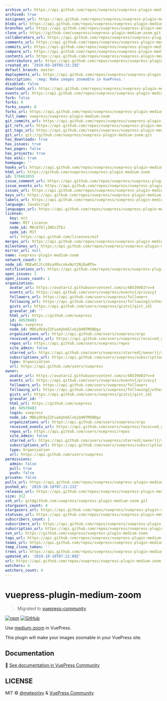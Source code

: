 ```yaml
---
archive_url: https://api.github.com/repos/vuepress/vuepress-plugin-medium-zoom/{archive_format}{/ref}
archived: true
assignees_url: https://api.github.com/repos/vuepress/vuepress-plugin-medium-zoom/assignees{/user}
blobs_url: https://api.github.com/repos/vuepress/vuepress-plugin-medium-zoom/git/blobs{/sha}
branches_url: https://api.github.com/repos/vuepress/vuepress-plugin-medium-zoom/branches{/branch}
clone_url: https://github.com/vuepress/vuepress-plugin-medium-zoom.git
collaborators_url: https://api.github.com/repos/vuepress/vuepress-plugin-medium-zoom/collaborators{/collaborator}
comments_url: https://api.github.com/repos/vuepress/vuepress-plugin-medium-zoom/comments{/number}
commits_url: https://api.github.com/repos/vuepress/vuepress-plugin-medium-zoom/commits{/sha}
compare_url: https://api.github.com/repos/vuepress/vuepress-plugin-medium-zoom/compare/{base}...{head}
contents_url: https://api.github.com/repos/vuepress/vuepress-plugin-medium-zoom/contents/{+path}
contributors_url: https://api.github.com/repos/vuepress/vuepress-plugin-medium-zoom/contributors
created_at: '2019-03-20T05:31:19Z'
default_branch: master
deployments_url: https://api.github.com/repos/vuepress/vuepress-plugin-medium-zoom/deployments
description: ':mag: Make images zoomable in VuePress.'
disabled: false
downloads_url: https://api.github.com/repos/vuepress/vuepress-plugin-medium-zoom/downloads
events_url: https://api.github.com/repos/vuepress/vuepress-plugin-medium-zoom/events
fork: false
forks: 0
forks_count: 0
forks_url: https://api.github.com/repos/vuepress/vuepress-plugin-medium-zoom/forks
full_name: vuepress/vuepress-plugin-medium-zoom
git_commits_url: https://api.github.com/repos/vuepress/vuepress-plugin-medium-zoom/git/commits{/sha}
git_refs_url: https://api.github.com/repos/vuepress/vuepress-plugin-medium-zoom/git/refs{/sha}
git_tags_url: https://api.github.com/repos/vuepress/vuepress-plugin-medium-zoom/git/tags{/sha}
git_url: git://github.com/vuepress/vuepress-plugin-medium-zoom.git
has_downloads: true
has_issues: true
has_pages: false
has_projects: true
has_wiki: true
homepage: ''
hooks_url: https://api.github.com/repos/vuepress/vuepress-plugin-medium-zoom/hooks
html_url: https://github.com/vuepress/vuepress-plugin-medium-zoom
id: 176661055
issue_comment_url: https://api.github.com/repos/vuepress/vuepress-plugin-medium-zoom/issues/comments{/number}
issue_events_url: https://api.github.com/repos/vuepress/vuepress-plugin-medium-zoom/issues/events{/number}
issues_url: https://api.github.com/repos/vuepress/vuepress-plugin-medium-zoom/issues{/number}
keys_url: https://api.github.com/repos/vuepress/vuepress-plugin-medium-zoom/keys{/key_id}
labels_url: https://api.github.com/repos/vuepress/vuepress-plugin-medium-zoom/labels{/name}
language: JavaScript
languages_url: https://api.github.com/repos/vuepress/vuepress-plugin-medium-zoom/languages
license:
  key: mit
  name: MIT License
  node_id: MDc6TGljZW5zZTEz
  spdx_id: MIT
  url: https://api.github.com/licenses/mit
merges_url: https://api.github.com/repos/vuepress/vuepress-plugin-medium-zoom/merges
milestones_url: https://api.github.com/repos/vuepress/vuepress-plugin-medium-zoom/milestones{/number}
mirror_url: null
name: vuepress-plugin-medium-zoom
network_count: 0
node_id: MDEwOlJlcG9zaXRvcnkxNzY2NjEwNTU=
notifications_url: https://api.github.com/repos/vuepress/vuepress-plugin-medium-zoom/notifications{?since,all,participating}
open_issues: 1
open_issues_count: 1
organization:
  avatar_url: https://avatars2.githubusercontent.com/u/48539483?v=4
  events_url: https://api.github.com/users/vuepress/events{/privacy}
  followers_url: https://api.github.com/users/vuepress/followers
  following_url: https://api.github.com/users/vuepress/following{/other_user}
  gists_url: https://api.github.com/users/vuepress/gists{/gist_id}
  gravatar_id: ''
  html_url: https://github.com/vuepress
  id: 48539483
  login: vuepress
  node_id: MDEyOk9yZ2FuaXphdGlvbjQ4NTM5NDgz
  organizations_url: https://api.github.com/users/vuepress/orgs
  received_events_url: https://api.github.com/users/vuepress/received_events
  repos_url: https://api.github.com/users/vuepress/repos
  site_admin: false
  starred_url: https://api.github.com/users/vuepress/starred{/owner}{/repo}
  subscriptions_url: https://api.github.com/users/vuepress/subscriptions
  type: Organization
  url: https://api.github.com/users/vuepress
owner:
  avatar_url: https://avatars2.githubusercontent.com/u/48539483?v=4
  events_url: https://api.github.com/users/vuepress/events{/privacy}
  followers_url: https://api.github.com/users/vuepress/followers
  following_url: https://api.github.com/users/vuepress/following{/other_user}
  gists_url: https://api.github.com/users/vuepress/gists{/gist_id}
  gravatar_id: ''
  html_url: https://github.com/vuepress
  id: 48539483
  login: vuepress
  node_id: MDEyOk9yZ2FuaXphdGlvbjQ4NTM5NDgz
  organizations_url: https://api.github.com/users/vuepress/orgs
  received_events_url: https://api.github.com/users/vuepress/received_events
  repos_url: https://api.github.com/users/vuepress/repos
  site_admin: false
  starred_url: https://api.github.com/users/vuepress/starred{/owner}{/repo}
  subscriptions_url: https://api.github.com/users/vuepress/subscriptions
  type: Organization
  url: https://api.github.com/users/vuepress
permissions:
  admin: false
  pull: true
  push: false
private: false
pulls_url: https://api.github.com/repos/vuepress/vuepress-plugin-medium-zoom/pulls{/number}
pushed_at: '2019-10-10T07:21:23Z'
releases_url: https://api.github.com/repos/vuepress/vuepress-plugin-medium-zoom/releases{/id}
size: 312
ssh_url: git@github.com:vuepress/vuepress-plugin-medium-zoom.git
stargazers_count: 4
stargazers_url: https://api.github.com/repos/vuepress/vuepress-plugin-medium-zoom/stargazers
statuses_url: https://api.github.com/repos/vuepress/vuepress-plugin-medium-zoom/statuses/{sha}
subscribers_count: 1
subscribers_url: https://api.github.com/repos/vuepress/vuepress-plugin-medium-zoom/subscribers
subscription_url: https://api.github.com/repos/vuepress/vuepress-plugin-medium-zoom/subscription
svn_url: https://github.com/vuepress/vuepress-plugin-medium-zoom
tags_url: https://api.github.com/repos/vuepress/vuepress-plugin-medium-zoom/tags
teams_url: https://api.github.com/repos/vuepress/vuepress-plugin-medium-zoom/teams
temp_clone_token: ''
trees_url: https://api.github.com/repos/vuepress/vuepress-plugin-medium-zoom/git/trees{/sha}
updated_at: '2019-10-10T07:22:00Z'
url: https://api.github.com/repos/vuepress/vuepress-plugin-medium-zoom
watchers: 4
watchers_count: 4
---
```


# vuepress-plugin-medium-zoom

> Migrated to [vuepress-community](https://github.com/vuepress/vuepress-community)

[![npm](https://img.shields.io/npm/v/vuepress-plugin-medium-zoom.svg)](https://www.npmjs.com/package/vuepress-plugin-medium-zoom)
[![GitHub](https://img.shields.io/github/license/vuepress/vuepress-plugin-medium-zoom.svg)](https://github.com/vuepress/vuepress-plugin-medium-zoom/blob/master/LICENSE)

Use [medium-zoom](https://github.com/francoischalifour/medium-zoom) in VuePress.

This plugin will make your images zoomable in your VuePress site.

## Documentation

:book: [See documentation in VuePress Community](https://vuepress.github.io/plugins/medium-zoom.html)

## LICENSE

MIT &copy; [@meteorlxy](https://github.com/meteorlxy) & [VuePress Community](https://github.com/vuepress)

